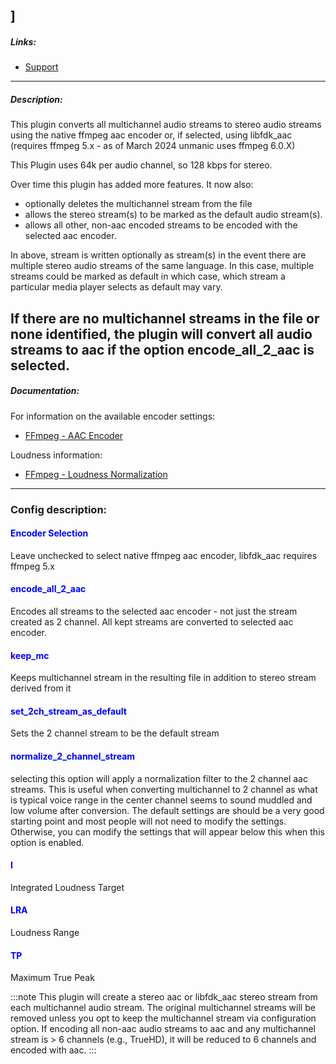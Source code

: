 ]
---

##### Links:

- [Support](https://unmanic.app/discord)

---

##### Description:

This plugin converts all multichannel audio streams to stereo audio streams using the native ffmpeg aac encoder or,
if selected, using libfdk_aac (requires ffmpeg 5.x - as of March 2024 unmanic uses ffmpeg 6.0.X)

This Plugin uses 64k per audio channel, so 128 kbps for stereo. 

Over time this plugin has added more features.  It now also:
- optionally deletes the multichannel stream from the file
- allows the stereo stream(s) to be marked as the default audio stream(s).
- allows all other, non-aac encoded streams to be encoded with the selected aac encoder. 

In above, stream is written optionally as stream(s) in the event there are multiple stereo audio streams
of the same language.  In this case, multiple streams could be marked as default in which case, which stream
a particular media player selects as default may vary.

If there are no multichannel streams in the file or none identified, the plugin will convert all audio streams to aac if the
option encode_all_2_aac is selected. 
---

##### Documentation:

For information on the available encoder settings:
- [FFmpeg - AAC Encoder](https://trac.ffmpeg.org/wiki/Encode/AAC)

Loudness information:
- [FFmpeg - Loudness Normalization](https://trac.ffmpeg.org/wiki/AudioVolume#LoudnessNormalization)
--- 

### Config description:

#### <span style="color:blue">Encoder Selection</span>
Leave unchecked to select native ffmpeg aac encoder, libfdk_aac requires ffmpeg 5.x

#### <span style="color:blue">encode_all_2_aac</span>
Encodes all streams to the selected aac encoder - not just the stream created as 2 channel.  All kept streams are converted to selected aac encoder.

#### <span style="color:blue">keep_mc</span>
Keeps multichannel stream in the resulting file in addition to stereo stream derived from it

#### <span style="color:blue">set_2ch_stream_as_default</span>
Sets the 2 channel stream to be the default stream

#### <span style="color:blue">normalize_2_channel_stream</span>
selecting this option will apply a normalization filter to the 2 channel aac streams.  This is useful when converting multichannel to 2 channel as what is
typical voice range in the center channel seems to sound muddled and low volume after conversion.  The default settings are should be a very good starting
point and most people will not need to modify the settings.  Otherwise, you can modify the settings that will appear below this when this option is enabled.

#### <span style="color:blue">I</span>
Integrated Loudness Target

#### <span style="color:blue">LRA</span>
Loudness Range

#### <span style="color:blue">TP</span>
Maximum True Peak

:::note
This plugin will create a stereo aac or libfdk_aac stereo stream from each multichannel
audio stream. The original multichannel streams will be removed unless you opt to keep the multichannel
stream via configuration option.  If encoding all non-aac audio streams to aac and any multichannel stream
is > 6 channels (e.g., TrueHD), it will be reduced to 6 channels and encoded with aac.
:::
